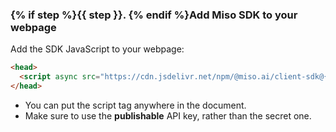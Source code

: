 ### {% if step %}{{ step }}. {% endif %}Add Miso SDK to your webpage

Add the SDK JavaScript to your webpage:

```html
<head>
  <script async src="https://cdn.jsdelivr.net/npm/@miso.ai/client-sdk@{{sdk.latest_version}}/dist/umd/miso.min.js?api_key={{'{{api_key}}'}}"></script>
</head>
```

* You can put the script tag anywhere in the document.
* Make sure to use the **publishable** API key, rather than the secret one.
